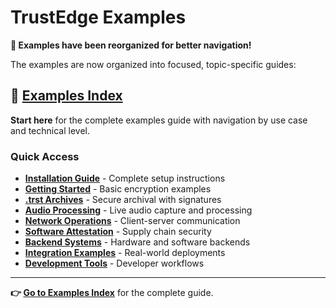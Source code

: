 <!--
Copyright (c) 2025 TRUSTEDGE LABS LLC
MPL-2.0: https://mozilla.org/MPL/2.0/
Project: trustedge — Privacy and trust at the edge.
GitHub: https://github.com/TrustEdge-Labs/trustedge
-->

# TrustEdge Examples

**📖 Examples have been reorganized for better navigation!**

The examples are now organized into focused, topic-specific guides:

## **🚀 [Examples Index](examples/README.md)**

**Start here** for the complete examples guide with navigation by use case and technical level.

### Quick Access
- **[Installation Guide](examples/installation.md)** - Complete setup instructions
- **[Getting Started](examples/getting-started.md)** - Basic encryption examples
- **[.trst Archives](examples/trst-archives.md)** - Secure archival with signatures
- **[Audio Processing](examples/audio.md)** - Live audio capture and processing
- **[Network Operations](examples/network.md)** - Client-server communication
- **[Software Attestation](examples/attestation.md)** - Supply chain security
- **[Backend Systems](examples/backends.md)** - Hardware and software backends
- **[Integration Examples](examples/integration.md)** - Real-world deployments
- **[Development Tools](examples/development.md)** - Developer workflows

---

**👉 [Go to Examples Index](examples/README.md)** for the complete guide.